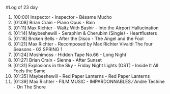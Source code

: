 #Log of 23 day

1. [00:00] Inspector - Inspector - Bésame Mucho
1. [01:08] Brian Crain - Piano Opus - Rain
1. [01:11] Max Richter - Waltz With Bashir - Into the Airport Hallucination
1. [01:14] Maybeshewill - Seraphim & Cherubim (Single) - Heartflusters
1. [01:18] Broken Bells - After the Disco - The Angel and the Fool
1. [01:21] Max Richter - Recomposed by Max Richter Vivaldi The four Seasons - 02 SPRING 1
1. [01:24] Moshimoss - Hidden Tape No.66 - Long Night
1. [01:27] Brian Crain - Sienna - After Sunset
1. [01:31] Explosions in the Sky - Friday Night Lights (OST) - Inside It All Feels the Same
1. [01:35] Maybeshewill - Red Paper Lanterns - Red Paper Lanterns
1. [01:39] Max Richter - FILM MUSIC - IMPARDONNABLES ⁄ Andre Techine - On The Shore
